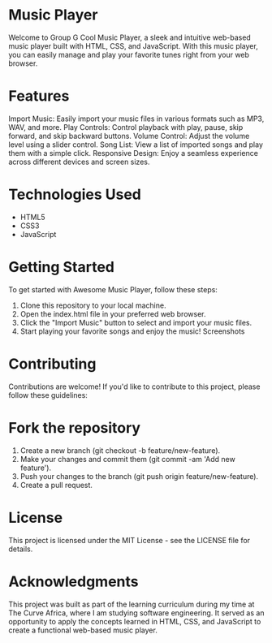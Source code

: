 <h1>Music Player</h1>



Welcome to Group G Cool Music Player, a sleek and intuitive web-based music player built with HTML, CSS, and JavaScript. With this music player, you can easily manage and play your favorite tunes right from your web browser.

<h1>Features</h1>

Import Music: Easily import your music files in various formats such as MP3, WAV, and more.
Play Controls: Control playback with play, pause, skip forward, and skip backward buttons.
Volume Control: Adjust the volume level using a slider control.
Song List: View a list of imported songs and play them with a simple click.
Responsive Design: Enjoy a seamless experience across different devices and screen sizes.

<h1>Technologies Used</h1>
<ul>
   <li>HTML5</li>
   <li>CSS3</li>
   <li>JavaScript</li>
</ul>



<h1>Getting Started</h1>

To get started with Awesome Music Player, follow these steps:

1. Clone this repository to your local machine.
2. Open the index.html file in your preferred web browser.
3. Click the "Import Music" button to select and import your music files.
4. Start playing your favorite songs and enjoy the music!
   Screenshots

<h1>Contributing</h1>
Contributions are welcome! If you'd like to contribute to this project, please follow these guidelines:

<h1>Fork the repository</h1>

1. Create a new branch (git checkout -b feature/new-feature).
2. Make your changes and commit them (git commit -am 'Add new feature').
3. Push your changes to the branch (git push origin feature/new-feature).
4. Create a pull request.

<h1>License</h1>
This project is licensed under the MIT License - see the LICENSE file for details.

<h1>Acknowledgments</h1>
This project was built as part of the learning curriculum during my time at The Curve Africa, where I am studying software engineering. It served as an opportunity to apply the concepts learned in HTML, CSS, and JavaScript to create a functional web-based music player.
